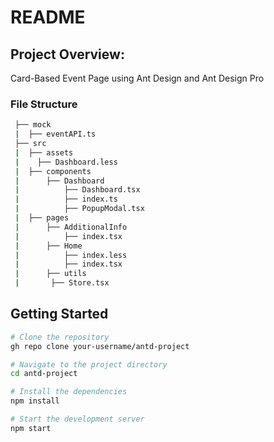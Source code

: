 # README

## Project Overview: 
Card-Based Event Page using Ant Design and Ant Design Pro

### File Structure
```bash
 ├── mock
 |	├── eventAPI.ts
 ├── src
 |	├── assets
 |    ├── Dashboard.less
 |	├── components
 |		├── Dashboard
 |			├── Dashboard.tsx
 |			├── index.ts
 |			├── PopupModal.tsx
 |	├── pages
 |		├── AdditionalInfo
 |			├── index.tsx
 |		├── Home
 |			├── index.less
 |			├── index.tsx
 |		├── utils
 |       ├── Store.tsx
```


## Getting Started
```bash
# Clone the repository
gh repo clone your-username/antd-project

# Navigate to the project directory
cd antd-project

# Install the dependencies
npm install

# Start the development server
npm start
```
